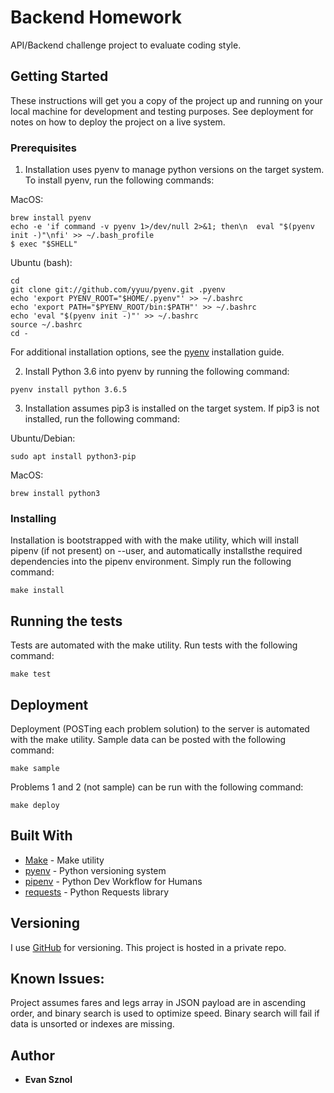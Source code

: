 # Backend Homework
API/Backend challenge project to evaluate coding style. 

## Getting Started

These instructions will get you a copy of the project up and running on your local machine for development and testing purposes. See deployment for notes on how to deploy the project on a live system.

### Prerequisites

1. Installation uses pyenv to manage python versions on the target system. To install pyenv, run the following commands:

MacOS:
```
brew install pyenv
echo -e 'if command -v pyenv 1>/dev/null 2>&1; then\n  eval "$(pyenv init -)"\nfi' >> ~/.bash_profile
$ exec "$SHELL"
```

Ubuntu (bash):
```
cd
git clone git://github.com/yyuu/pyenv.git .pyenv
echo 'export PYENV_ROOT="$HOME/.pyenv"' >> ~/.bashrc
echo 'export PATH="$PYENV_ROOT/bin:$PATH"' >> ~/.bashrc
echo 'eval "$(pyenv init -)"' >> ~/.bashrc
source ~/.bashrc
cd -
```
For additional installation options, see the [pyenv](https://github.com/pyenv/pyenv#installation) installation guide. 


2. Install Python 3.6 into pyenv by running the following command:
```
pyenv install python 3.6.5
```

3. Installation assumes pip3 is installed on the target system. If pip3 is not installed, run the following command:

Ubuntu/Debian:
```
sudo apt install python3-pip
```

MacOS:
```
brew install python3
```

### Installing

Installation is bootstrapped with with the make utility, which will install pipenv (if not present) on --user, and automatically installsthe required dependencies into the pipenv environment. Simply run the following command:
```
make install
```

## Running the tests

Tests are automated with the make utility. Run tests with the following command:
```
make test
```

## Deployment
Deployment (POSTing each problem solution) to the server is automated with the make utility. Sample data can be posted with the following command:
```
make sample
```

Problems 1 and 2 (not sample) can be run with the following command:
```
make deploy
```

## Built With

* [Make](https://www.gnu.org/software/make/) - Make utility
* [pyenv](https://github.com/pyenv/pyenv) - Python versioning system
* [pipenv](https://pipenv.readthedocs.io/en/latest/) - Python Dev Workflow for Humans
* [requests](http://docs.python-requests.org/en/master/user/quickstart/) - Python Requests library


## Versioning

I use [GitHub](http://github.com/iolevi) for versioning. This project is hosted in a private repo.

## Known Issues:
Project assumes fares and legs array in JSON payload are in ascending order, and binary search is used to optimize speed. Binary search will fail if data is unsorted or indexes are missing. 

## Author

* **Evan Sznol**
